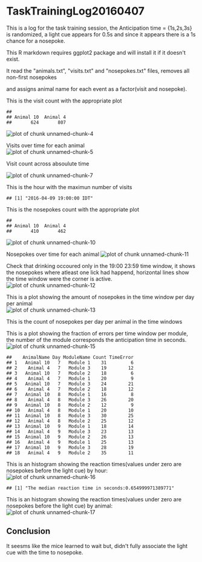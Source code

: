 TaskTrainingLog20160407
=======================

This is a log for the task training session, the Anticipation time = {1s,2s,3s} is randomized, a light cue appears for 0.5s and since it appears there is a 1s chance for a nosepoke. 



This R markdown requires ggplot2 package and will install it if it doesn't exist.  


It read the "animals.txt", "visits.txt" and "nosepokes.txt" files, removes all non-first nosepokes    

and assigns animal name for each event as a factor(visit and nosepoke).  



This is the visit count with the appropriate plot  

```
## 
## Animal 10  Animal 4 
##       624       807
```

![plot of chunk unnamed-chunk-4](figure/unnamed-chunk-4-1.png)

Visits over time for each animal   
![plot of chunk unnamed-chunk-5](figure/unnamed-chunk-5-1.png)

Visit count across absoulute time  


![plot of chunk unnamed-chunk-7](figure/unnamed-chunk-7-1.png)



This is the hour with the maximun number of visits  

```
## [1] "2016-04-09 19:00:00 IDT"
```


This is the nosepokes count with the appropriate plot 

```
## 
## Animal 10  Animal 4 
##       410       462
```

![plot of chunk unnamed-chunk-10](figure/unnamed-chunk-10-1.png)


Nosepokes over time for each animal
![plot of chunk unnamed-chunk-11](figure/unnamed-chunk-11-1.png)

Check that drinking occoured only in the 19:00 23:59 time window, it shows the nosepokes where atleast one lick had happend, horizontal lines show the time window were the corner is active.
![plot of chunk unnamed-chunk-12](figure/unnamed-chunk-12-1.png)


This is a plot showing the amount of nosepokes in the time window per day per animal  
![plot of chunk unnamed-chunk-13](figure/unnamed-chunk-13-1.png)

This is the count of nosepokes per day per animal in the time windows


This is a plot showing the fraction of errors per time window per module,
the number of the module corresponds the anticipation time in seconds.
![plot of chunk unnamed-chunk-15](figure/unnamed-chunk-15-1.png)

```
##    AnimalName Day ModuleName Count TimeError
## 1   Animal 10   7   Module 1    31         6
## 2    Animal 4   7   Module 3    19        12
## 3   Animal 10   7   Module 2    18         6
## 4    Animal 4   7   Module 1    20         9
## 5   Animal 10   7   Module 3    24        21
## 6    Animal 4   7   Module 2    18        12
## 7   Animal 10   8   Module 1    16         8
## 8    Animal 4   8   Module 3    26        20
## 9   Animal 10   8   Module 2    12         9
## 10   Animal 4   8   Module 1    20        10
## 11  Animal 10   8   Module 3    30        25
## 12   Animal 4   8   Module 2    25        12
## 13  Animal 10   9   Module 1    18        14
## 14   Animal 4   9   Module 3    23        13
## 15  Animal 10   9   Module 2    26        13
## 16   Animal 4   9   Module 1    25        13
## 17  Animal 10   9   Module 3    28        19
## 18   Animal 4   9   Module 2    35        11
```

This is an histogram showing the reaction times(values under zero are nosepokes before the light cue) by hour:  
![plot of chunk unnamed-chunk-16](figure/unnamed-chunk-16-1.png)

```
## [1] "The median reaction time in seconds:0.654999971389771"
```
This is an histogram showing the reaction times(values under zero are nosepokes before the light cue) by animal:
![plot of chunk unnamed-chunk-17](figure/unnamed-chunk-17-1.png)

## Conclusion
It seesms like the mice learned to wait but, didn't fully associate the light cue with the time to nosepoke.
